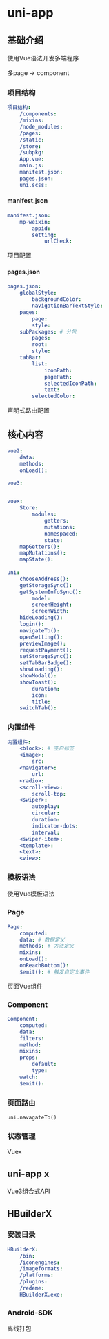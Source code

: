 # uni-app


## 基础介绍

使用Vue语法开发多端程序


多page -> component




### 项目结构
```yaml
项目结构:
    /components:
    /mixins:
    /node_modules:
    /pages:
    /static:
    /store:
    /subpkg:
    App.vue:
    main.js:
    manifest.json:
    pages.json:
    uni.scss:
```

#### manifest.json
```yaml
manifest.json:
    mp-weixin:
        appid:
        setting:
            urlCheck:
```

项目配置




#### pages.json
```yaml
pages.json:
    globalStyle:
        backgroundColor:
        navigationBarTextStyle:
    pages:
        page:
        style:
    subPackages: # 分包
        pages:
        root:
        style:
    tabBar:
        list:
            iconPath:
            pagePath:
            selectedIconPath:
            text:
        selectedColor:
```

声明式路由配置





## 核心内容
```yaml
vue2:
    data:
    methods:
    onLoad():

vue3:


vuex:
    Store:
        modules:
            getters:
            mutations:
            namespaced:
            state:
    mapGetters():
    mapMutations():
    mapState():
    
uni:
    chooseAddress():
    getStorageSync():
    getSystemInfoSync():
        model:
        screenHeight:
        screenWidth:
    hideLoading():
    login():
    navigateTo():
    openSetting():
    previewImage():
    requestPayment():
    setStorageSync():
    setTabBarBadge():
    showLoading():
    showModal():
    showToast():
        duration:
        icon:
        title:
    switchTab():
```


### 内置组件
```yaml
内置组件:
    <block>: # 空白标签
    <image>:
        src:
    <navigator>:
        url:
    <radio>:
    <scroll-view>:
        scroll-top:
    <swiper>:
        autoplay:
        circular:
        duration:
        indicator-dots:
        interval:
    <swiper-item>:
    <template>:
    <text>:
    <view>:
```


### 模板语法


使用Vue模板语法







### Page
```yaml
Page:
    computed:
    data: # 数据定义
    methods: # 方法定义
    mixins:
    onLoad():
    onReachBottom():
    $emit(): # 触发自定义事件
```






页面Vue组件





### Component
```yaml
Component:
    computed:
    data:
    filters:
    method:
    mixins:
    props:
        default:
        type:
    watch:
    $emit():
```

### 页面路由

`uni.navagateTo()`


### 状态管理


Vuex



## uni-app x


Vue3组合式API








## HBuilderX

### 安装目录
```yaml
HBuilderX:
    /bin:
    /iconengines:
    /imageformats:
    /platforms:
    /plugins:
    /redeme:
    HBuilderX.exe:
```


### Android-SDK

离线打包


